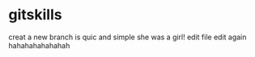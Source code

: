 # gitskills
creat a new branch is quic  and simple
she was a girl!
edit file
edit again
hahahahahahahah

